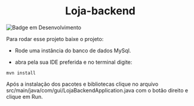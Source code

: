<h1 align="center"> Loja-backend </h1>

![Badge em Desenvolvimento](http://img.shields.io/static/v1?label=STATUS&message=EM%20DESENVOLVIMENTO&color=GREEN&style=for-the-badge)

Para rodar esse projeto baixe o projeto:

- Rode uma instância do banco de dados MySql.

- abra pela sua IDE preferida e no terminal digite: 

```
mvn install
```

Após a instalação dos pacotes e bibliotecas clique no arquivo src/main/java/com/gui/LojaBackendApplication.java com o botão direito e clique em Run.
